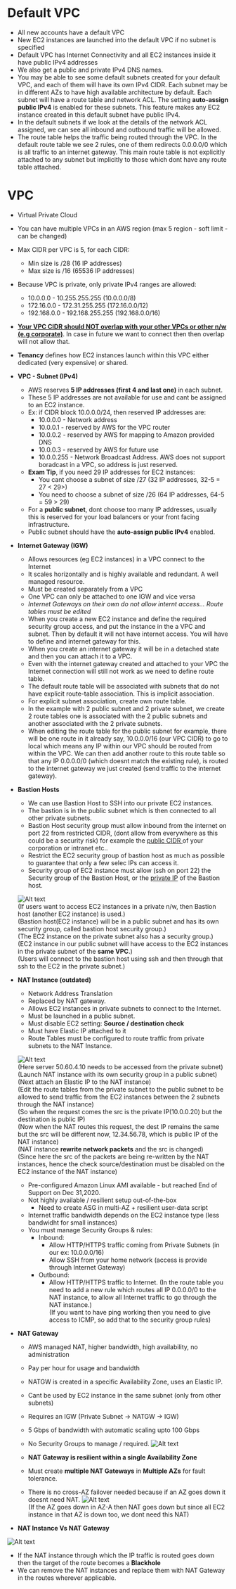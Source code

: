 # Default VPC

  - All new accounts have a default VPC
  - New EC2 instances are launched into the default VPC if no subnet is specified
  - Default VPC has Internet Connectivity and all EC2 instances inside it have public IPv4 addresses
  - We also get a public and private IPv4 DNS names.
  - You may be able to see some default subnets created for your default VPC, and each of them will have its own IPv4 CIDR. Each subnet may be in different AZs to have high available architecture by default. Each subnet will have a route table and network ACL. The setting **auto-assign public IPv4** is enabled for these subnets. This feature makes any EC2 instance created in this default subnet have public IPv4.
  - In the default subnets if we look at the details of the network ACL assigned, we can see all inbound and outbound traffic will be allowed.
  - The route table helps the traffic being routed through the VPC. In the default route table we see 2 rules, one of them redirects 0.0.0.0/0 which is all traffic to an internet gateway. This main route table is not explicitly attached to any subnet but implicitly to those which dont have any route table attached.
  
# VPC 
  - Virtual Private Cloud
  - You can have multiple VPCs in an AWS region (max 5 region - soft limit - can be changed)
  - Max CIDR per VPC is 5, for each CIDR:
    - Min size is /28 (16 IP addresses)
    - Max size is /16 (65536 IP addresses)
  - Because VPC is private, only private IPv4 ranges are allowed:
    - 10.0.0.0 - 10.255.255.255 (10.0.0.0/8)
    - 172.16.0.0 - 172.31.255.255 (172.16.0.0/12)
    - 192.168.0.0 - 192.168.255.255 (192.168.0.0/16)
  - **<u> Your VPC CIDR should NOT overlap with your other VPCs or other n/w (e.g corporate)</u>**. In case in future we want to connect then then overlap will not allow that.
  - **Tenancy** defines how EC2 instances launch within this VPC either dedicated (very expensive) or shared.

- **VPC - Subnet (IPv4)**
  - AWS reserves **5 IP addresses (first 4 and last one)** in each subnet.
  - These 5 IP addresses are not available for use and cant be assigned to an EC2 instance.
  - Ex: if CIDR block 10.0.0.0/24, then reserved IP addresses are:
    - 10.0.0.0 - Network address
    - 10.0.0.1 - reserved by AWS for the VPC router
    - 10.0.0.2 - reserved by AWS for mapping to Amazon provided DNS
    - 10.0.0.3 - reserved by AWS for future use
    - 10.0.0.255 - Network Broadcast Address. AWS does not support boradcast in a VPC, so address is just reserved. 
  - **Exam Tip**, if you need 29 IP addresses for EC2 instances:
    - You cant choose a subnet of size /27 (32 IP addresses, 32-5 = 27 < 29>)
    - You need to choose a subnet of size /26 (64 IP addresses, 64-5 = 59 > 29)
  - For a **public subnet**, dont choose too many IP addresses, usually this is reserved for your load balancers or your front facing infrastructure. 
  - Public subnet should have the **auto-assign public IPv4** enabled.

- **Internet Gateway (IGW)**
  - Allows resources (eg EC2 instances) in a VPC connect to the Internet
  - It scales horizontally and is highly available and redundant. A well managed resource.
  - Must be created separately from a VPC
  - One VPC can only be attached to one IGW and vice versa
  - *Internet Gateways on their own do not allow internt access... Route tables must be edited*
  - When you create a new EC2 instance and define the required security group access, and put the instance in the a VPC and subnet. Then by default it will not have internet access. You will have to define and internet gateway for this.
  - When you create an internet gateway it will be in a detached state and then you can attach it to a VPC.
  - Even with the internet gateway created and attached to your VPC the Internet connection will still not work as we need to define route table.
  - The default route table will be associated with subnets that do not have explicit route-table association. This is implicit association.
  - For explicit subnet association, create own route table.
  - In the example with 2 public subnet and 2 private subnet, we create 2 route tables one is associated with the 2 public subnets and another associated with the 2 private subnets.
  - When editing the route table for the public subnet for example, there will be one route in it already say, 10.0.0.0/16 (our VPC CIDR) to go to local which means any IP within our VPC should be routed from within the VPC. We can then add another route to this route table so that any IP 0.0.0.0/0 (which doesnt match the existing rule), is routed to the internet gateway we just created (send traffic to the internet gateway).

- **Bastion Hosts**
    - We can use Bastion Host to SSH into our private EC2 instances.
    - The bastion is in the public subnet which is then connected to all other private subnets.
    - Bastion Host security group must allow inbound from the internet on port 22 from restricted CIDR, (dont allow from everywhere as this could be a security risk) for example the <u> public CIDR </u> of your corporation or intranet etc..
    - Restrict the EC2 security group of bastion host as much as possible to guarantee that only a few selec IPs can access it.
    - Security group of EC2 instance must allow (ssh on port 22) the Security group of the Bastion Host, or the <u> private IP</u> of the Bastion host.  

  ![Alt text](images/Bastion.png)  
  (If users want to access EC2 instances in a private n/w, then Bastion host (another EC2 instance) is used.)  
  (Bastion host(EC2 instance) will be in a public subnet and has its own security group, called bastion host security group.)  
  (The EC2 instance on the private subnet also has a security group.)  
  (EC2 instance in our public subnet will have access to the EC2 instances in the private subnet of the **same VPC**.)  
  (Users will connect to the bastion host using ssh and then through that ssh to the EC2 in the private subnet.)  

- **NAT Instance (outdated)**
    - Network Address Translation
    - Replaced by NAT gateway.
    - Allows EC2 instances in private subnets to connect to the Internet.
    - Must be launched in a public subnet.
    - Must disable EC2 setting: **Source / destination check**
    - Must have Elastic IP attached to it
    - Route Tables must be configured to route traffic from private subnets to the NAT Instance.  
    
    ![Alt text](images/NATInstance.png)  
    (Here server 50.60.4.10 needs to be accessed from the private subnet)  
    (Launch NAT instance with its own security group in a public subnet)  
    (Next attach an Elastic IP to the NAT instance)  
    (Edit the route tables from the private subnet to the public subnet to be allowed to send traffic from the EC2 instances between the 2 subnets through the NAT instance)  
    (So when the request comes the src is the private IP(10.0.0.20) but the destination is public IP)  
    (Now when the NAT routes this request, the dest IP remains the same but the src will be different now, 12.34.56.78, which is public IP of the NAT instance)  
    (NAT instance **rewrite network packets** and the src is changed)  
    (Since here the src of the packets are being re-written by the NAT instances, hence the check source/destination must be disabled on the EC2 instance of the NAT instance)  

    - Pre-configured Amazon Linux AMI available - but reached End of Support on Dec 31,2020.
    - Not highly available / resilient setup out-of-the-box
        - Need to create ASG in multi-AZ + resilient user-data script
    - Internet traffic bandwidth depends on the EC2 instance type (less bandwidht for small instances)
    - You must manage Security Groups & rules:
        - Inbound: 
            - Allow HTTP/HTTPS traffic coming from Private Subnets (in our ex: 10.0.0.0/16)
            - Allow SSH from your home network (access is provide through Internet Gateway)
        - Outbound:
            - Allow HTTP/HTTPS traffic to Internet.
    (In the route table you need to add a new rule which routes all IP 0.0.0.0/0 to the NAT instance, to allow all Internet traffic to go through the NAT instance.)  
    (If you want to have ping working then you need to give access to ICMP, so add that to the security group rules)  

- **NAT Gateway**

    - AWS managed NAT, higher bandwidth, high availability, no administration
    - Pay per hour for usage and bandwidth
    - NATGW is created in a specific Availability Zone, uses an Elastic IP.
    - Cant be used by EC2 instance in the same subnet (only from other subnets)
    - Requires an IGW (Private Subnet -> NATGW -> IGW)
    - 5 Gbps of bandwidth with automatic scaling upto 100 Gbps
    - No Security Groups to manage / required.
    ![Alt text](images/NATGW.png)  

    - **NAT Gateway is resilient within a single Availability Zone**
    - Must create **multiple NAT Gateways** in **Multiple AZs** for fault tolerance.
    - There is no cross-AZ failover needed because if an AZ goes down it doesnt need NAT.
    ![Alt text](images/NAT_HA.png)  
    (If the AZ goes down in AZ-A then NAT goes down but since all EC2 instance in that AZ is down too, we dont need this NAT)  

- **NAT Instance Vs NAT Gateway**

![Alt text](images/NAT_Diff.png)

  - If the NAT instance through which the IP traffic is routed goes down then the target of the route becomes a **Blackhole** 
  - We can remove the NAT instances and replace them with NAT Gateway in the routes wherever applicable.


